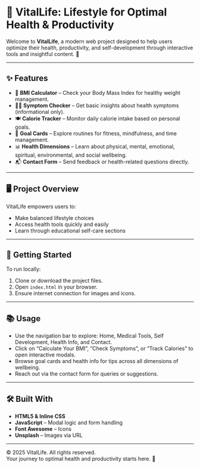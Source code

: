 # 🌱 VitalLife: Lifestyle for Optimal Health & Productivity

Welcome to **VitalLife**, a modern web project designed to help users optimize their health, productivity, and self-development through interactive tools and insightful content. 🚀

---

## ✨ Features

- 🧮 **BMI Calculator** – Check your Body Mass Index for healthy weight management.
- 🧑‍⚕️ **Symptom Checker** – Get basic insights about health symptoms (informational only).
- 🍽️ **Calorie Tracker** – Monitor daily calorie intake based on personal goals.
- 🌅 **Goal Cards** – Explore routines for fitness, mindfulness, and time management.
- 📊 **Health Dimensions** – Learn about physical, mental, emotional, spiritual, environmental, and social wellbeing.
- 📬 **Contact Form** – Send feedback or health-related questions directly.

---

## 🖥️ Project Overview

VitalLife empowers users to:
- Make balanced lifestyle choices
- Access health tools quickly and easily
- Learn through educational self-care sections

---

## 🚀 Getting Started

To run locally:
1. Clone or download the project files.
2. Open `index.html` in your browser.
3. Ensure internet connection for images and icons.

---

## 📚 Usage

- Use the navigation bar to explore: Home, Medical Tools, Self Development, Health Info, and Contact.
- Click on “Calculate Your BMI”, “Check Symptoms”, or “Track Calories” to open interactive modals.
- Browse goal cards and health info for tips across all dimensions of wellbeing.
- Reach out via the contact form for queries or suggestions.

---

## 🛠️ Built With

- **HTML5 & Inline CSS**
- **JavaScript** – Modal logic and form handling
- **Font Awesome** – Icons
- **Unsplash** – Images via URL

---

© 2025 VitalLife. All rights reserved.  
Your journey to optimal health and productivity starts here. 🌟
